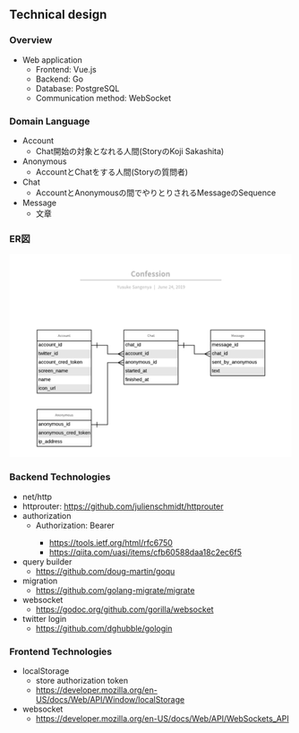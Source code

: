 ## Technical design 

### Overview

- Web application
  - Frontend: Vue.js
  - Backend: Go
  - Database: PostgreSQL
  - Communication method: WebSocket

### Domain Language

- Account
  - Chat開始の対象となれる人間(StoryのKoji Sakashita)
- Anonymous
  - AccountとChatをする人間(Storyの質問者)
- Chat
  - AccountとAnonymousの間でやりとりされるMessageのSequence
- Message
  - 文章

### ER図

![](./erd.png)

### Backend Technologies

- net/http
- httprouter: https://github.com/julienschmidt/httprouter
- authorization
  - Authorization: Bearer <Token>
    - https://tools.ietf.org/html/rfc6750
    - https://qiita.com/uasi/items/cfb60588daa18c2ec6f5
- query builder
  - https://github.com/doug-martin/goqu
- migration
  - https://github.com/golang-migrate/migrate
- websocket
  - https://godoc.org/github.com/gorilla/websocket
- twitter login
  - https://github.com/dghubble/gologin

### Frontend Technologies

- localStorage
  - store authorization token
  - https://developer.mozilla.org/en-US/docs/Web/API/Window/localStorage
- websocket
  - https://developer.mozilla.org/en-US/docs/Web/API/WebSockets_API